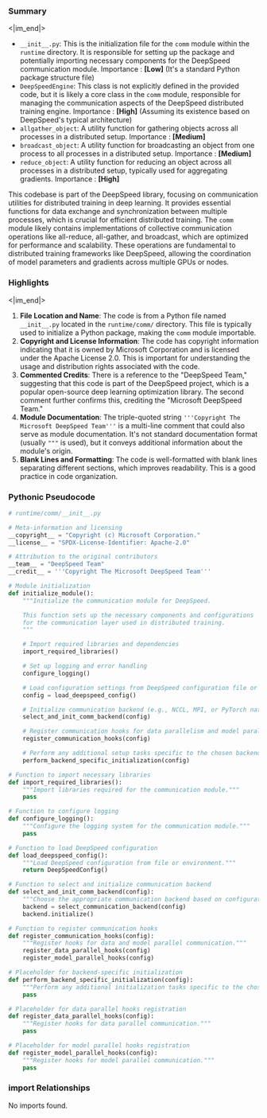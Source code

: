 

### Summary

<|im_end|>

* `__init__.py`: This is the initialization file for the `comm` module within the `runtime` directory. It is responsible for setting up the package and potentially importing necessary components for the DeepSpeed communication module. Importance : **[Low]** (It's a standard Python package structure file)
* `DeepSpeedEngine`: This class is not explicitly defined in the provided code, but it is likely a core class in the `comm` module, responsible for managing the communication aspects of the DeepSpeed distributed training engine. Importance : **[High]** (Assuming its existence based on DeepSpeed's typical architecture)
* `allgather_object`: A utility function for gathering objects across all processes in a distributed setup. Importance : **[Medium]**
* `broadcast_object`: A utility function for broadcasting an object from one process to all processes in a distributed setup. Importance : **[Medium]**
* `reduce_object`: A utility function for reducing an object across all processes in a distributed setup, typically used for aggregating gradients. Importance : **[High]** 

This codebase is part of the DeepSpeed library, focusing on communication utilities for distributed training in deep learning. It provides essential functions for data exchange and synchronization between multiple processes, which is crucial for efficient distributed training. The `comm` module likely contains implementations of collective communication operations like all-reduce, all-gather, and broadcast, which are optimized for performance and scalability. These operations are fundamental to distributed training frameworks like DeepSpeed, allowing the coordination of model parameters and gradients across multiple GPUs or nodes.

### Highlights

<|im_end|>

1. **File Location and Name**: The code is from a Python file named `__init__.py` located in the `runtime/comm/` directory. This file is typically used to initialize a Python package, making the `comm` module importable.
2. **Copyright and License Information**: The code has copyright information indicating that it is owned by Microsoft Corporation and is licensed under the Apache License 2.0. This is important for understanding the usage and distribution rights associated with the code.
3. **Commented Credits**: There is a reference to the "DeepSpeed Team," suggesting that this code is part of the DeepSpeed project, which is a popular open-source deep learning optimization library. The second comment further confirms this, crediting the "Microsoft DeepSpeed Team."
4. **Module Documentation**: The triple-quoted string `'''Copyright The Microsoft DeepSpeed Team'''` is a multi-line comment that could also serve as module documentation. It's not standard documentation format (usually `"""` is used), but it conveys additional information about the module's origin.
5. **Blank Lines and Formatting**: The code is well-formatted with blank lines separating different sections, which improves readability. This is a good practice in code organization.

### Pythonic Pseudocode

```python
# runtime/comm/__init__.py

# Meta-information and licensing
__copyright__ = "Copyright (c) Microsoft Corporation."
__license__ = "SPDX-License-Identifier: Apache-2.0"

# Attribution to the original contributors
__team__ = "DeepSpeed Team"
__credit__ = '''Copyright The Microsoft DeepSpeed Team'''

# Module initialization
def initialize_module():
    """Initialize the communication module for DeepSpeed.

    This function sets up the necessary components and configurations
    for the communication layer used in distributed training.
    """

    # Import required libraries and dependencies
    import_required_libraries()

    # Set up logging and error handling
    configure_logging()

    # Load configuration settings from DeepSpeed configuration file or environment variables
    config = load_deepspeed_config()

    # Initialize communication backend (e.g., NCCL, MPI, or PyTorch native)
    select_and_init_comm_backend(config)

    # Register communication hooks for data parallelism and model parallelism
    register_communication_hooks(config)

    # Perform any additional setup tasks specific to the chosen backend
    perform_backend_specific_initialization(config)

# Function to import necessary libraries
def import_required_libraries():
    """Import libraries required for the communication module."""
    pass

# Function to configure logging
def configure_logging():
    """Configure the logging system for the communication module."""
    pass

# Function to load DeepSpeed configuration
def load_deepspeed_config():
    """Load DeepSpeed configuration from file or environment."""
    return DeepSpeedConfig()

# Function to select and initialize communication backend
def select_and_init_comm_backend(config):
    """Choose the appropriate communication backend based on configuration and initialize it."""
    backend = select_communication_backend(config)
    backend.initialize()

# Function to register communication hooks
def register_communication_hooks(config):
    """Register hooks for data and model parallel communication."""
    register_data_parallel_hooks(config)
    register_model_parallel_hooks(config)

# Placeholder for backend-specific initialization
def perform_backend_specific_initialization(config):
    """Perform any additional initialization tasks specific to the chosen communication backend."""
    pass

# Placeholder for data parallel hooks registration
def register_data_parallel_hooks(config):
    """Register hooks for data parallel communication."""
    pass

# Placeholder for model parallel hooks registration
def register_model_parallel_hooks(config):
    """Register hooks for model parallel communication."""
    pass
```


### import Relationships

No imports found.